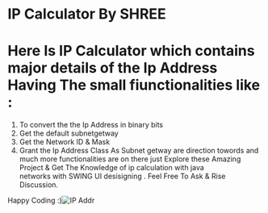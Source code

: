 # IP Calculator By SHREE
# Here Is IP Calculator which contains major details of the Ip Address Having The small fiunctionalities like :

  1. To convert the the Ip Address in binary bits
  2. Get the default subnetgetway
  3. Get the Network ID & Mask
  4. Grant the Ip Address Class As Subnet getway are direction towords and much more functionalities are on there just Explore these Amazing Project & Get The Knowledge of ip calculation with java     
     networks with SWING UI desisigning .
Feel Free To Ask & Rise Discussion.

Happy Coding :)![IP Addr](https://github.com/user-attachments/assets/531f626a-4fe5-4823-b27f-d890ae3828db)
